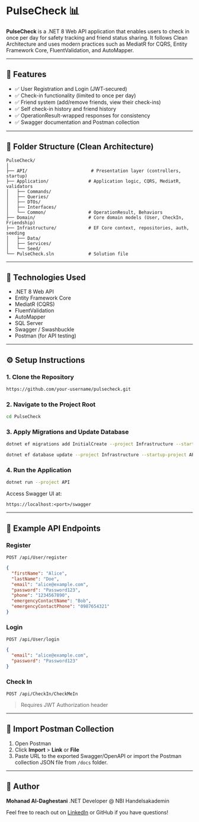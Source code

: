 # PulseCheck 📊

**PulseCheck** is a .NET 8 Web API application that enables users to check in once per day for safety tracking and friend status sharing. It follows Clean Architecture and uses modern practices such as MediatR for CQRS, Entity Framework Core, FluentValidation, and AutoMapper.

---

## 🔧 Features

* ✅ User Registration and Login (JWT-secured)
* ✅ Check-in functionality (limited to once per day)
* ✅ Friend system (add/remove friends, view their check-ins)
* ✅ Self check-in history and friend history
* ✅ OperationResult-wrapped responses for consistency
* ✅ Swagger documentation and Postman collection

---

## 📁 Folder Structure (Clean Architecture)

```
PulseCheck/
│
├── API/                        # Presentation layer (controllers, startup)
├── Application/               # Application logic, CQRS, MediatR, validators
│   ├── Commands/
│   ├── Queries/
│   ├── DTOs/
│   ├── Interfaces/
│   └── Common/                # OperationResult, Behaviors
├── Domain/                    # Core domain models (User, CheckIn, Friendship)
├── Infrastructure/            # EF Core context, repositories, auth, seeding
│   ├── Data/
│   ├── Services/
│   └── Seed/
└── PulseCheck.sln             # Solution file
```

---

## 🧰 Technologies Used

* .NET 8 Web API
* Entity Framework Core
* MediatR (CQRS)
* FluentValidation
* AutoMapper
* SQL Server
* Swagger / Swashbuckle
* Postman (for API testing)

---

## ⚙️ Setup Instructions

### 1. Clone the Repository

```bash
https://github.com/your-username/pulsecheck.git
```

### 2. Navigate to the Project Root

```bash
cd PulseCheck
```

### 3. Apply Migrations and Update Database

```bash
dotnet ef migrations add InitialCreate --project Infrastructure --startup-project API

dotnet ef database update --project Infrastructure --startup-project API
```

### 4. Run the Application

```bash
dotnet run --project API
```

Access Swagger UI at:

```
https://localhost:<port>/swagger
```

---

## 🔹 Example API Endpoints

### Register

`POST /api/User/register`

```json
{
  "firstName": "Alice",
  "lastName": "Doe",
  "email": "alice@example.com",
  "password": "Password123",
  "phone": "1234567890",
  "emergencyContactName": "Bob",
  "emergencyContactPhone": "0987654321"
}
```

### Login

`POST /api/User/login`

```json
{
  "email": "alice@example.com",
  "password": "Password123"
}
```

### Check In

`POST /api/CheckIn/CheckMeIn`

> Requires JWT Authorization header

---

## 🚀 Import Postman Collection

1. Open Postman
2. Click **Import** > **Link** or **File**
3. Paste URL to the exported Swagger/OpenAPI or import the Postman collection JSON file from `/docs` folder.

---

## 👤 Author

**Mohanad Al-Daghestani**
.NET Developer @ NBI Handelsakademin

Feel free to reach out on [LinkedIn](https://www.linkedin.com/in/al-daghestani/) or GitHub if you have questions!
